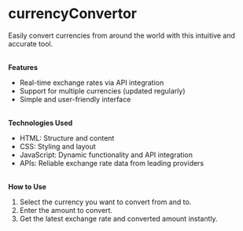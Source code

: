 # currencyConvertor<br>

Easily convert currencies from around the world with this intuitive and accurate tool.<br><br>

<b>Features</b><br>
- Real-time exchange rates via API integration<br>
- Support for multiple currencies (updated regularly)<br>
- Simple and user-friendly interface<br><br>

<b>Technologies Used</b><br>
- HTML: Structure and content<br>
- CSS: Styling and layout<br>
- JavaScript: Dynamic functionality and API integration<br>
- APIs: Reliable exchange rate data from leading providers<br><br>

<b>How to Use</b><br>
1. Select the currency you want to convert from and to.<br>
2. Enter the amount to convert.<br>
3. Get the latest exchange rate and converted amount instantly.<br>

